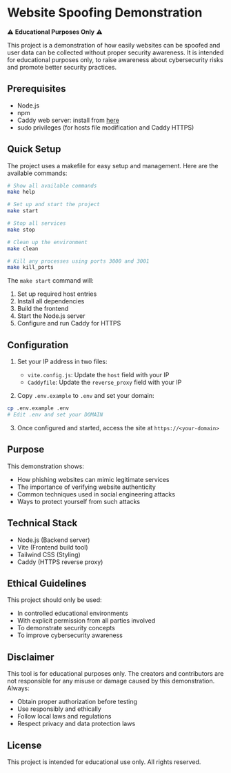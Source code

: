 # Website Spoofing Demonstration

⚠️ **Educational Purposes Only** ⚠️

This project is a demonstration of how easily websites can be spoofed and user data can be collected without proper security awareness. It is intended for educational purposes only, to raise awareness about cybersecurity risks and promote better security practices.

## Prerequisites

- Node.js
- npm
- Caddy web server: install from [here](https://caddyserver.com/docs/install)
- sudo privileges (for hosts file modification and Caddy HTTPS)

## Quick Setup

The project uses a makefile for easy setup and management. Here are the available commands:

```bash
# Show all available commands
make help

# Set up and start the project
make start

# Stop all services
make stop

# Clean up the environment
make clean

# Kill any processes using ports 3000 and 3001
make kill_ports
```

The `make start` command will:
1. Set up required host entries
2. Install all dependencies
3. Build the frontend
4. Start the Node.js server
5. Configure and run Caddy for HTTPS

## Configuration

1. Set your IP address in two files:
   - `vite.config.js`: Update the `host` field with your IP
   - `Caddyfile`: Update the `reverse_proxy` field with your IP

2. Copy `.env.example` to `.env` and set your domain:
```bash
cp .env.example .env
# Edit .env and set your DOMAIN
```

3. Once configured and started, access the site at `https://<your-domain>`

## Purpose

This demonstration shows:
- How phishing websites can mimic legitimate services
- The importance of verifying website authenticity
- Common techniques used in social engineering attacks
- Ways to protect yourself from such attacks

## Technical Stack

- Node.js (Backend server)
- Vite (Frontend build tool)
- Tailwind CSS (Styling)
- Caddy (HTTPS reverse proxy)

## Ethical Guidelines

This project should only be used:
- In controlled educational environments
- With explicit permission from all parties involved
- To demonstrate security concepts
- To improve cybersecurity awareness

## Disclaimer

This tool is for educational purposes only. The creators and contributors are not responsible for any misuse or damage caused by this demonstration. Always:
- Obtain proper authorization before testing
- Use responsibly and ethically
- Follow local laws and regulations
- Respect privacy and data protection laws

## License

This project is intended for educational use only. All rights reserved.
